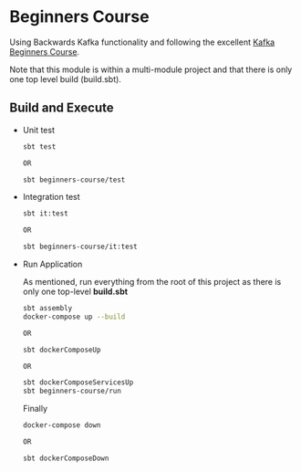 # Beginners Course

Using Backwards Kafka functionality and following the excellent [Kafka Beginners Course](https://www.udemy.com/apache-kafka/learn/v4/overview).

Note that this module is within a multi-module project and that there is only one top level build (build.sbt).

## Build and Execute

- Unit test
    
  ```bash
  sbt test

  OR

  sbt beginners-course/test
  ```
    
- Integration test
    
  ```bash
  sbt it:test

  OR

  sbt beginners-course/it:test
  ```
    
- Run Application

  As mentioned, run everything from the root of this project as there is only one top-level **build.sbt**
    
  ```bash
  sbt assembly
  docker-compose up --build

  OR

  sbt dockerComposeUp

  OR

  sbt dockerComposeServicesUp
  sbt beginners-course/run
  ```
  
  Finally
  
  ```bash
  docker-compose down

  OR

  sbt dockerComposeDown
  ```
